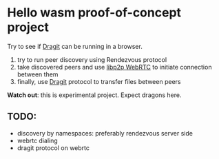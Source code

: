 # Hello wasm proof-of-concept project

Try to see if [Dragit](https://github.com/sireliah/dragit) can be running in a browser.

1. try to run peer discovery using Rendezvous protocol
2. take discovered peers and use [libp2p WebRTC](https://github.com/wngr/libp2p-webrtc) to initiate connection between them
3. finally, use [Dragit](https://github.com/sireliah/dragit) protocol to transfer files between peers

**Watch out**: this is experimental project. Expect dragons here.

## TODO:
- discovery by namespaces: preferably rendezvous server side
- webrtc dialing
- dragit protocol on webrtc